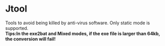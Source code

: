 # Jtool
Tools to avoid being killed by anti-virus software. Only static mode is supported.<br>
<b>Tips:In the exe2bat and Mixed modes, if the exe file is larger than 64kb, the conversion will fail!</b>
